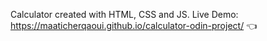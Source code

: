 Calculator created with HTML, CSS and JS.
Live Demo: https://maaticherqaoui.github.io/calculator-odin-project/ 👈
